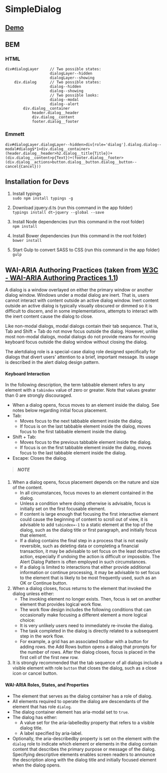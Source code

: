 # SimpleDialog

## [Demo](http://jeremygoulet96.github.io/SimpleDialog)

## BEM

### HTML
```
div#dialogLayer     // Two possible states:
                    dialogLayer--hidden
                    dialogLayer--showing
    div.dialog      // Two possible states:
                    dialog--hidden
                    dialog--showing
                    // Two possible looks:
                    dialog--modal
                    dialog--alert
        div.dialog__container
            header.dialog__header
            div.dialog__content
            footer.dialog__footer
```

### Emmett
`div#dialogLayer.dialogLayer--hidden>div[role='dialog'].dialog.dialog--modal#dialog$*1>div.dialog__container>(header.dialog__header>h2.dialog__title{Title})+(div.dialog__content>p{Text})+(footer.dialog__footer>(div.dialog__actions>button.dialog__button.dialog__button--cancel{Cancel}))`

## Installation for Devs
1. Install typings  
`sudo npm install typings -g`

2. Download jquery.d.ts (run this command in the app folder)  
`typings install dt~jquery --global --save`

3. Install Node dependencies (run this command in the root folder)  
`npm install`

4. Install Bower dependencies (run this command in the root folder)  
`bower install`

5. Start Gulp to convert SASS to CSS (run this command in the app folder)  
`gulp`

## WAI-ARIA Authoring Practices (taken from [W3C - WAI-ARIA Authoring Practices 1.1](https://www.w3.org/TR/wai-aria-practices/#dialog_modal))
A dialog is a window overlayed on either the primary window or another dialog window. Windows under a modal dialog are inert. That is, users cannot interact with content outside an active dialog window. Inert content outside an active dialog is typically visually obscured or dimmed so it is difficult to discern, and in some implementations, attempts to interact with the inert content cause the dialog to close.

Like non-modal dialogs, modal dialogs contain their tab sequence. That is, Tab and Shift + Tab do not move focus outside the dialog. However, unlike most non-modal dialogs, modal dialogs do not provide means for moving keyboard focus outside the dialog window without closing the dialog.

The alertdialog role is a special-case dialog role designed specifically for dialogs that divert users' attention to a brief, important message. Its usage is described in the alert dialog design pattern.

#### Keyboard Interaction
In the following description, the term tabbable element refers to any element with a `tabindex` value of zero or greater. Note that values greater than 0 are strongly discouraged.

* When a dialog opens, focus moves to an element inside the dialog. See notes below regarding initial focus placement.
* Tab:
    * Moves focus to the next tabbable element inside the dialog.
    * If focus is on the last tabbable element inside the dialog, moves focus to the first tabbable element inside the dialog.
* Shift + Tab:
    * Moves focus to the previous tabbable element inside the dialog.
    * If focus is on the first tabbable element inside the dialog, moves focus to the last tabbable element inside the dialog.
* Escape: Closes the dialog.

>##### NOTE
1. When a dialog opens, focus placement depends on the nature and size of the content.
    * In all circumstances, focus moves to an element contained in the dialog.
    * Unless a condition where doing otherwise is advisable, focus is initially set on the first focusable element.
    * If content is large enough that focusing the first interactive element could cause the beginning of content to scroll out of view, it is advisable to add `tabindex=-1` to a static element at the top of the dialog, such as the dialog title or first paragraph, and initially focus that element.
    * If a dialog contains the final step in a process that is not easily reversible, such as deleting data or completing a financial transaction, it may be advisable to set focus on the least destructive action, especially if undoing the action is difficult or impossible. The Alert Dialog Pattern is often employed in such circumstances.
    * If a dialog is limited to interactions that either provide additional information or continue processing, it may be advisable to set focus to the element that is likely to be most frequently used, such as an OK or Continue button.
2. When a dialog closes, focus returns to the element that invoked the dialog unless either:
    * The invoking element no longer exists. Then, focus is set on another element that provides logical work flow.
    * The work flow design includes the following conditions that can occasionally make focusing a different element a more logical choice:
    * It is very unlikely users need to immediately re-invoke the dialog.
    * The task completed in the dialog is directly related to a subsequent step in the work flow.
    * For example, a grid has an associated toolbar with a button for adding rows. the Add Rows button opens a dialog that prompts for the number of rows. After the dialog closes, focus is placed in the first cell of the first new row.
3. It is strongly recommended that the tab sequence of all dialogs include a visible element with role `button` that closes the dialog, such as a close icon or cancel button.

#### WAI-ARIA Roles, States, and Properties 
* The element that serves as the dialog container has a role of dialog.
* All elements required to operate the dialog are descendants of the element that has role `dialog`.
* The dialog container element has aria-modal set to `true`.
* The dialog has either:
    * A value set for the aria-labelledby property that refers to a visible dialog title.
    * A label specified by aria-label.
* Optionally, the aria-describedby property is set on the element with the `dialog` role to indicate which element or elements in the dialog contain content that describes the primary purpose or message of the dialog. Specifying descriptive elements enables screen readers to announce the description along with the dialog title and initially focused element when the dialog opens.
